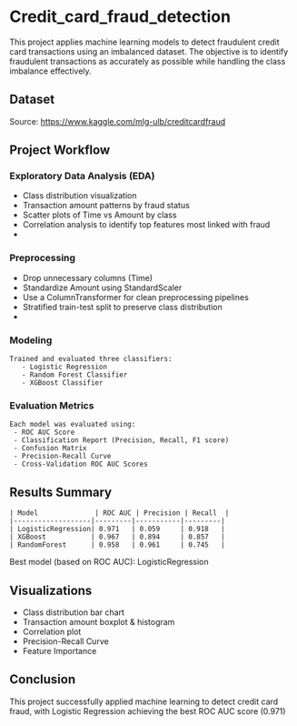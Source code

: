 # Credit_card_fraud_detection

This project applies machine learning models to detect fraudulent credit card transactions using an imbalanced dataset. The objective is to identify fraudulent transactions as accurately as possible while handling the class imbalance effectively.

## Dataset
  Source: https://www.kaggle.com/mlg-ulb/creditcardfraud
  
## Project Workflow

  ### Exploratory Data Analysis (EDA)
   - Class distribution visualization
   - Transaction amount patterns by fraud status
   - Scatter plots of Time vs Amount by class
   - Correlation analysis to identify top features most linked with fraud
   - 
  ### Preprocessing
   - Drop unnecessary columns (Time)
   - Standardize Amount using StandardScaler
   - Use a ColumnTransformer for clean preprocessing pipelines
   - Stratified train-test split to preserve class distribution
   - 
  ### Modeling
    Trained and evaluated three classifiers:
       - Logistic Regression 
       - Random Forest Classifier
       - XGBoost Classifier
       
  ### Evaluation Metrics
    Each model was evaluated using:
     - ROC AUC Score
     - Classification Report (Precision, Recall, F1 score)
     - Confusion Matrix
     - Precision-Recall Curve
     - Cross-Validation ROC AUC Scores
     
  ## Results Summary

    | Model              | ROC AUC | Precision | Recall  |
    |-------------------|---------|-----------|---------|
    | LogisticRegression| 0.971   | 0.059     | 0.918   |
    | XGBoost           | 0.967   | 0.894     | 0.857   |
    | RandomForest      | 0.958   | 0.961     | 0.745   |

Best model (based on ROC AUC): LogisticRegression

## Visualizations
  - Class distribution bar chart
  - Transaction amount boxplot & histogram
  - Correlation plot
  - Precision-Recall Curve
  - Feature Importance

## Conclusion
  This project successfully applied machine learning to detect credit card fraud, with Logistic Regression achieving the best ROC AUC score (0.971)
